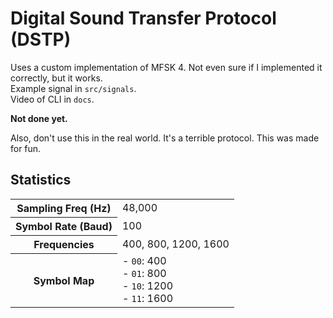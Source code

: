 # Digital Sound Transfer Protocol (DSTP)

Uses a custom implementation of MFSK 4. Not even sure if I implemented it correctly, but it works. \
Example signal in `src/signals`. \
Video of CLI in `docs`. 

**Not done yet.**


Also, don't use this in the real world. It's a terrible protocol. This was made for fun.

## Statistics
<table>
  <tr>
    <th>Sampling Freq (Hz)</th>
    <td>48,000</td>
  </tr>
  <tr>
    <th>Symbol Rate (Baud)</th>
    <td>100</td>
  </tr>
  <tr>
    <th>Frequencies</th>
    <td>400, 800, 1200, 1600</td>
  </tr>
  <tr>
    <th>Symbol Map</th>
    <td>- <code>00</code>: 400<br/>- <code>01</code>: 800<br/>- <code>10</code>: 1200<br/>- <code>11</code>: 1600</td>
  </tr>
</table>
